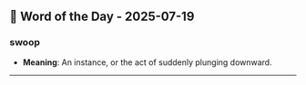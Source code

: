 ## 📅 Word of the Day - 2025-07-19

### **swoop**
- **Meaning**: An instance, or the act of suddenly plunging downward.

---
